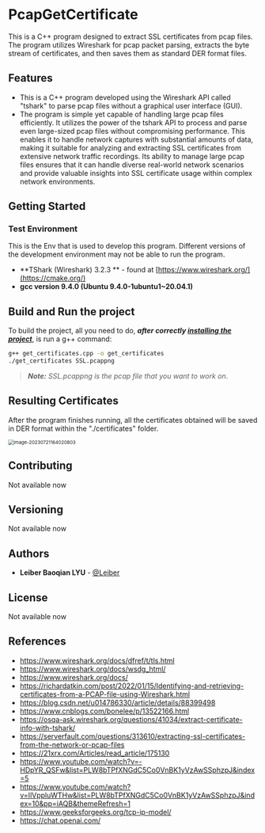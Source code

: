 # PcapGetCertificate

This is a C++ program designed to extract SSL certificates from pcap files. The program utilizes Wireshark for pcap packet parsing, extracts the byte stream of certificates, and then saves them as standard DER format files.



## Features

* This is a C++ program developed using the Wireshark API called "tshark" to parse pcap files without a graphical user interface (GUI).
* The program is simple yet capable of handling large pcap files efficiently. It utilizes the power of the tshark API to process and parse even large-sized pcap files without compromising performance. This enables it to handle network captures with substantial amounts of data, making it suitable for analyzing and extracting SSL certificates from extensive network traffic recordings. Its ability to manage large pcap files ensures that it can handle diverse real-world network scenarios and provide valuable insights into SSL certificate usage within complex network environments.



## Getting Started

### Test Environment

This is the Env that is used to develop this program. Different versions of the development environment may not be able to run the program.

* **TShark (Wireshark) 3.2.3 ** - found at [https://www.wireshark.org/](https://cmake.org/)
* **gcc version 9.4.0 (Ubuntu 9.4.0-1ubuntu1~20.04.1)** 



## Build and Run the project

To build the project, all you need to do, ***after correctly
[installing the project](README.md#Installing)***, is run a g++ command:

```bash
g++ get_certificates.cpp -o get_certificates
./get_certificates SSL.pcappng
```

> ***Note:*** *SSL.pcappng is the pcap file that you want to work on*.

## Resulting Certificates

After the program finishes running, all the certificates obtained will be saved in DER format within the "./certificates" folder.

<img src="/Users/leiber/Library/Application Support/typora-user-images/image-20230721164020803.png" alt="image-20230721164020803" style="zoom: 67%;" />

## Contributing

Not available now

## Versioning

Not available now

## Authors

* **Leiber Baoqian LYU** - [@Leiber](https://github.com/Leiber-CivilComEngineer)

## License

Not available now

## References

- https://www.wireshark.org/docs/dfref/t/tls.html
- https://www.wireshark.org/docs/wsdg_html/
- https://www.wireshark.org/docs/
- https://richardatkin.com/post/2022/01/15/Identifying-and-retrieving-certificates-from-a-PCAP-file-using-Wireshark.html
- https://blog.csdn.net/u014786330/article/details/88399498
- https://www.cnblogs.com/bonelee/p/13522166.html
- https://osqa-ask.wireshark.org/questions/41034/extract-certificate-info-with-tshark/
- https://serverfault.com/questions/313610/extracting-ssl-certificates-from-the-network-or-pcap-files
- https://21xrx.com/Articles/read_article/175130
- https://www.youtube.com/watch?v=-HDpYR_QSFw&list=PLW8bTPfXNGdC5Co0VnBK1yVzAwSSphzpJ&index=5
- https://www.youtube.com/watch?v=IlVppluWTHw&list=PLW8bTPfXNGdC5Co0VnBK1yVzAwSSphzpJ&index=10&pp=iAQB&themeRefresh=1
- https://www.geeksforgeeks.org/tcp-ip-model/
- https://chat.openai.com/
